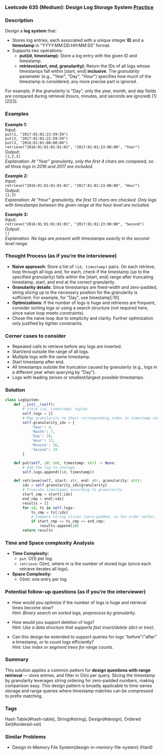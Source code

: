 ### Leetcode 635 (Medium): Design Log Storage System [Practice](https://leetcode.com/problems/design-log-storage-system)

### Description  
Design a **log system** that:
- Stores log entries, each associated with a unique integer **ID** and a **timestamp** in "YYYY:MM:DD:HH:MM:SS" format.
- Supports two operations:
  - **put(id, timestamp):** Store a log entry with the given ID and timestamp.
  - **retrieve(start, end, granularity):** Return the IDs of all logs whose timestamps fall within [start, end] **inclusive**. The *granularity* parameter (e.g., "Year", "Day", "Hour") specifies how much of the timestamp is considered; any more precise part is ignored.
  
For example, if the *granularity* is "Day", only the year, month, and day fields are compared during retrieval (hours, minutes, and seconds are ignored) [1][2][3].

### Examples  

**Example 1:**  
Input:  
`put(1, "2017:01:01:23:59:59")`  
`put(2, "2017:01:01:22:59:59")`  
`put(3, "2016:01:01:00:00:00")`  
`retrieve("2016:01:01:01:01:01", "2017:01:01:23:00:00", "Year")`  
Output:  
`[1,2,3]`  
*Explanation: At "Year" granularity, only the first 4 chars are compared, so all three logs in 2016 and 2017 are included.*

**Example 2:**  
Input:  
`retrieve("2016:01:01:01:01:01", "2017:01:01:23:00:00", "Hour")`  
Output:  
`[2,3]`  
*Explanation: At "Hour" granularity, the first 13 chars are checked. Only logs with timestamps between the given range at the hour level are included.*

**Example 3:**  
Input:  
`retrieve("2016:01:01:01:01:01", "2017:01:01:23:00:00", "Second")`  
Output:  
`[]`  
*Explanation: No logs are present with timestamps exactly in the second-level range.*

### Thought Process (as if you’re the interviewee)  
- **Naive approach**: Store a list of `(id, timestamp)` pairs. On each retrieve, loop through all logs and, for each, check if the timestamp (up to the specified granularity) falls within the [start, end] range after truncating timestamp, start, and end at the correct granularity.
- **Granularity details**: Since timestamps are fixed-width and zero-padded, string slicing up to the necessary position for the granularity is sufficient. For example, for "Day", use timestamp[:10].
- **Optimizations**: If the number of logs is huge and retrieves are frequent, consider sorting logs or using a search structure (not required here, since naive loop meets constraints).
- Chose the naive loop due to simplicity and clarity. Further optimization only justified by tighter constraints.

### Corner cases to consider  
- Repeated calls to retrieve before any logs are inserted.
- Start/end outside the range of all logs.
- Multiple logs with the same timestamp.
- Start timestamp after end.
- All timestamps outside the truncation caused by granularity (e.g., logs in a different year when querying by "Day").
- Logs with leading zeroes or smallest/largest possible timestamps.

### Solution

```python
class LogSystem:
    def __init__(self):
        # Store (id, timestamp) tuples
        self.logs = []
        # Map granularity to their corresponding index in timestamp string
        self.granularity_idx = {
            'Year': 4,
            'Month': 7,
            'Day': 10,
            'Hour': 13,
            'Minute': 16,
            'Second': 19
        }

    def put(self, id: int, timestamp: str) -> None:
        # Add the log to storage
        self.logs.append((id, timestamp))

    def retrieve(self, start: str, end: str, granularity: str):
        idx = self.granularity_idx[granularity]
        # Truncate timestamps according to granularity
        start_cmp = start[:idx]
        end_cmp = end[:idx]
        results = []
        for id, ts in self.logs:
            ts_cmp = ts[:idx]
            # Compare string slices (zero-padded, so lex order works)
            if start_cmp <= ts_cmp <= end_cmp:
                results.append(id)
        return results
```

### Time and Space complexity Analysis  

- **Time Complexity:**  
  - `put`: O(1) per log.
  - `retrieve`: O(m), where m is the number of stored logs (since each retrieve iterates all logs).
- **Space Complexity:**  
  - O(m): one entry per log.

### Potential follow-up questions (as if you’re the interviewer)  

- How would you optimize if the number of logs is huge and retrieval times become slow?  
  *Hint: Binary search on sorted logs, preprocess by granularity.*

- How would you support deletion of logs?  
  *Hint: Use a data structure that supports fast insert/delete (dict or tree).*

- Can this design be extended to support queries for logs "before"/"after" a timestamp, or to count logs efficiently?  
  *Hint: Use index or segment trees for range counts.*

### Summary
This solution applies a common pattern for **design questions with range retrieval** — store entries, and filter in O(n) per query. Slicing the timestamp by granularity leverages string ordering for zero-padded numbers, making comparison easy. This design pattern is broadly applicable to time-series storage and range queries where timestamp matches can be compressed to prefix matching.

### Tags
Hash Table(#hash-table), String(#string), Design(#design), Ordered Set(#ordered-set)

### Similar Problems
- Design In-Memory File System(design-in-memory-file-system) (Hard)